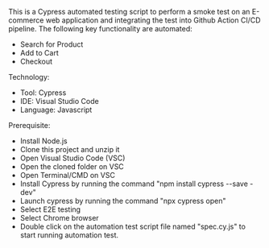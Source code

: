 This is a Cypress automated testing script to perform a smoke test on an E-commerce web application and integrating the test into Github Action CI/CD pipeline.
The following key functionality are automated:

- Search for Product
- Add to Cart
- Checkout

Technology:
- Tool: Cypress
- IDE: Visual Studio Code
- Language: Javascript

Prerequisite:
* Install Node.js
* Clone this project and unzip it
* Open Visual Studio Code (VSC)
* Open the cloned folder on VSC
* Open Terminal/CMD on VSC
* Install Cypress by running the command "npm install cypress --save -dev"
* Launch cypress by running the command "npx cypress open"
* Select E2E testing
* Select Chrome browser
* Double click on the automation test script file named "spec.cy.js" to start running automation test.
